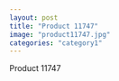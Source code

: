 ```yaml
---
layout: post
title: "Product 11747"
image: "product11747.jpg"
categories: "category1"
---
```

Product 11747
